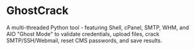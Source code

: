 # GhostCrack
A multi-threaded Python tool - featuring Shell, cPanel, SMTP, WHM, and AIO "Ghost Mode" to validate credentials, upload files, crack SMTP/SSH/Webmail, reset CMS passwords, and save results.
